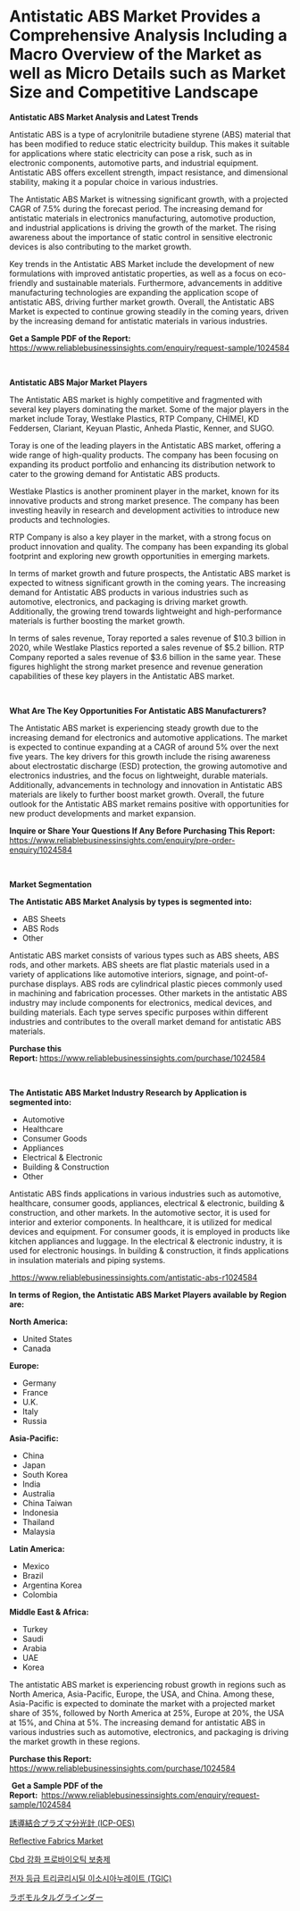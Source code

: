 <p><h1>Antistatic ABS Market Provides a Comprehensive Analysis Including a Macro Overview of the Market as well as Micro Details such as Market Size and Competitive Landscape</h1></p><p><strong>Antistatic ABS Market Analysis and Latest Trends</strong></p>
<p><p>Antistatic ABS is a type of acrylonitrile butadiene styrene (ABS) material that has been modified to reduce static electricity buildup. This makes it suitable for applications where static electricity can pose a risk, such as in electronic components, automotive parts, and industrial equipment. Antistatic ABS offers excellent strength, impact resistance, and dimensional stability, making it a popular choice in various industries.</p><p>The Antistatic ABS Market is witnessing significant growth, with a projected CAGR of 7.5% during the forecast period. The increasing demand for antistatic materials in electronics manufacturing, automotive production, and industrial applications is driving the growth of the market. The rising awareness about the importance of static control in sensitive electronic devices is also contributing to the market growth.</p><p>Key trends in the Antistatic ABS Market include the development of new formulations with improved antistatic properties, as well as a focus on eco-friendly and sustainable materials. Furthermore, advancements in additive manufacturing technologies are expanding the application scope of antistatic ABS, driving further market growth. Overall, the Antistatic ABS Market is expected to continue growing steadily in the coming years, driven by the increasing demand for antistatic materials in various industries.</p></p>
<p><strong>Get a Sample PDF of the Report:&nbsp;</strong> <a href="https://www.reliablebusinessinsights.com/enquiry/request-sample/1024584">https://www.reliablebusinessinsights.com/enquiry/request-sample/1024584</a></p>
<p>&nbsp;</p>
<p><strong>Antistatic ABS Major Market Players</strong></p>
<p><p>The Antistatic ABS market is highly competitive and fragmented with several key players dominating the market. Some of the major players in the market include Toray, Westlake Plastics, RTP Company, CHIMEI, KD Feddersen, Clariant, Keyuan Plastic, Anheda Plastic, Kenner, and SUGO.</p><p>Toray is one of the leading players in the Antistatic ABS market, offering a wide range of high-quality products. The company has been focusing on expanding its product portfolio and enhancing its distribution network to cater to the growing demand for Antistatic ABS products.</p><p>Westlake Plastics is another prominent player in the market, known for its innovative products and strong market presence. The company has been investing heavily in research and development activities to introduce new products and technologies.</p><p>RTP Company is also a key player in the market, with a strong focus on product innovation and quality. The company has been expanding its global footprint and exploring new growth opportunities in emerging markets.</p><p>In terms of market growth and future prospects, the Antistatic ABS market is expected to witness significant growth in the coming years. The increasing demand for Antistatic ABS products in various industries such as automotive, electronics, and packaging is driving market growth. Additionally, the growing trend towards lightweight and high-performance materials is further boosting the market growth.</p><p>In terms of sales revenue, Toray reported a sales revenue of $10.3 billion in 2020, while Westlake Plastics reported a sales revenue of $5.2 billion. RTP Company reported a sales revenue of $3.6 billion in the same year. These figures highlight the strong market presence and revenue generation capabilities of these key players in the Antistatic ABS market.</p></p>
<p>&nbsp;</p>
<p><strong>What Are The Key Opportunities For Antistatic ABS Manufacturers?</strong></p>
<p><p>The Antistatic ABS market is experiencing steady growth due to the increasing demand for electronics and automotive applications. The market is expected to continue expanding at a CAGR of around 5% over the next five years. The key drivers for this growth include the rising awareness about electrostatic discharge (ESD) protection, the growing automotive and electronics industries, and the focus on lightweight, durable materials. Additionally, advancements in technology and innovation in Antistatic ABS materials are likely to further boost market growth. Overall, the future outlook for the Antistatic ABS market remains positive with opportunities for new product developments and market expansion.</p></p>
<p><strong>Inquire or Share Your Questions If Any Before Purchasing This Report:</strong> <a href="https://www.reliablebusinessinsights.com/enquiry/pre-order-enquiry/1024584">https://www.reliablebusinessinsights.com/enquiry/pre-order-enquiry/1024584</a></p>
<p>&nbsp;</p>
<p><strong>Market Segmentation</strong></p>
<p><strong>The Antistatic ABS Market Analysis by types is segmented into:</strong></p>
<p><ul><li>ABS Sheets</li><li>ABS Rods</li><li>Other</li></ul></p>
<p><p>Antistatic ABS market consists of various types such as ABS sheets, ABS rods, and other markets. ABS sheets are flat plastic materials used in a variety of applications like automotive interiors, signage, and point-of-purchase displays. ABS rods are cylindrical plastic pieces commonly used in machining and fabrication processes. Other markets in the antistatic ABS industry may include components for electronics, medical devices, and building materials. Each type serves specific purposes within different industries and contributes to the overall market demand for antistatic ABS materials.</p></p>
<p><strong>Purchase this Report:&nbsp;</strong><a href="https://www.reliablebusinessinsights.com/purchase/1024584">https://www.reliablebusinessinsights.com/purchase/1024584</a></p>
<p>&nbsp;</p>
<p><strong>The Antistatic ABS Market Industry Research by Application is segmented into:</strong></p>
<p><ul><li>Automotive</li><li>Healthcare</li><li>Consumer Goods</li><li>Appliances</li><li>Electrical & Electronic</li><li>Building & Construction</li><li>Other</li></ul></p>
<p><p>Antistatic ABS finds applications in various industries such as automotive, healthcare, consumer goods, appliances, electrical & electronic, building & construction, and other markets. In the automotive sector, it is used for interior and exterior components. In healthcare, it is utilized for medical devices and equipment. For consumer goods, it is employed in products like kitchen appliances and luggage. In the electrical & electronic industry, it is used for electronic housings. In building & construction, it finds applications in insulation materials and piping systems.</p></p>
<p><a href="https://www.reliablebusinessinsights.com/antistatic-abs-r1024584">&nbsp;https://www.reliablebusinessinsights.com/antistatic-abs-r1024584</a></p>
<p><strong>In terms of Region, the Antistatic ABS Market Players available by Region are:</strong></p>
<p>
    <p> <strong> North America: </strong>
        <ul>
            <li>United States</li>
            <li>Canada</li>
        </ul>
        </p> 
    <p> <strong> Europe: </strong>
        <ul>
            <li>Germany</li>
            <li>France</li>
            <li>U.K.</li>
            <li>Italy</li>
            <li>Russia</li>
        </ul>
        </p> 
    <p> <strong> Asia-Pacific: </strong>
        <ul>
            <li>China</li>
            <li>Japan</li>
            <li>South Korea</li>
            <li>India</li>
            <li>Australia</li>
            <li>China Taiwan</li>
            <li>Indonesia</li>
            <li>Thailand</li>
            <li>Malaysia</li>
        </ul>
        </p> 
    <p> <strong> Latin America: </strong>
        <ul>
            <li>Mexico</li>
            <li>Brazil</li>
            <li>Argentina Korea</li>
            <li>Colombia</li>
        </ul>
        </p> 
    <p> <strong> Middle East & Africa: </strong>
        <ul>
            <li>Turkey</li>
            <li>Saudi</li>
            <li>Arabia</li>
            <li>UAE</li>
            <li>Korea</li>
        </ul>
    </p>
    </p>
<p><p>The antistatic ABS market is experiencing robust growth in regions such as North America, Asia-Pacific, Europe, the USA, and China. Among these, Asia-Pacific is expected to dominate the market with a projected market share of 35%, followed by North America at 25%, Europe at 20%, the USA at 15%, and China at 5%. The increasing demand for antistatic ABS in various industries such as automotive, electronics, and packaging is driving the market growth in these regions.</p></p>
<p><strong>Purchase this Report: </strong><a href="https://www.reliablebusinessinsights.com/purchase/1024584">https://www.reliablebusinessinsights.com/purchase/1024584</a></p>
<p>&nbsp;<strong>Get a Sample PDF of the Report:&nbsp;&nbsp;</strong><a href="https://www.reliablebusinessinsights.com/enquiry/request-sample/1024584">https://www.reliablebusinessinsights.com/enquiry/request-sample/1024584</a></p>
<p><strong></strong></p>
<p><p><a href="https://medium.com/@vkdyfujt97/%E8%AA%98%E5%B0%8E%E7%B5%90%E5%90%88%E3%83%97%E3%83%A9%E3%82%BA%E3%83%9E%E5%88%86%E5%85%89%E5%85%89%E5%BA%A6%E8%A8%88-icp-oes-%E5%B8%82%E5%A0%B4%E3%81%AE%E3%82%B5%E3%82%A4%E3%82%BA-%E3%82%B7%E3%82%A7%E3%82%A2-%E3%83%88%E3%83%AC%E3%83%B3%E3%83%89%E5%88%86%E6%9E%90%E3%83%AC%E3%83%9D%E3%83%BC%E3%83%88-%E3%83%97%E3%83%AD%E3%83%80%E3%82%AF%E3%83%88-%E3%83%87%E3%82%B9%E3%82%AF%E3%83%88%E3%83%83%E3%83%97-%E3%83%95%E3%83%AD%E3%82%A2%E3%82%B9%E3%82%BF%E3%83%B3%E3%83%87%E3%82%A3%E3%83%B3%E3%82%B0-%E5%88%A5%E3%81%AE%E3%82%BB%E3%82%B0%E3%83%A1%E3%83%B3%E3%83%88%E4%BA%88%E6%B8%AC-2024%E5%B9%B4-2031%E5%B9%B4-cbc5c9c19c69">誘導結合プラズマ分光計 (ICP-OES)</a></p><p><a href="https://github.com/edytherolanlouisejk1miz0wig/Market-Research-Report-List-3/blob/main/reflective-fabrics-market.md">Reflective Fabrics Market</a></p><p><a href="https://medium.com/@indahsengkuni_11937/%EA%B8%80%EB%A1%9C%EB%B2%8C-cbd-%EA%B0%95%ED%99%94-%ED%94%84%EB%A1%9C%EB%B0%94%EC%9D%B4%EC%98%A4%ED%8B%B1-%EB%B3%B4%EC%B6%A9%EC%A0%9C-%EC%8B%9C%EC%9E%A5-%EA%B7%9C%EB%AA%A8-%EB%B0%8F-%EC%A0%90%EC%9C%A0%EC%9C%A8-%EB%B6%84%EC%84%9D-%EC%A0%9C%ED%92%88-%EC%9C%A0%ED%98%95-%EC%9D%91%EC%9A%A9-%EB%B6%84%EC%95%BC-%EC%A7%80%EC%97%AD%EB%B3%84-%EC%98%88%EC%B8%A1-2024-2031-f10eb3a6f4d3">Cbd 강화 프로바이오틱 보충제</a></p><p><a href="https://medium.com/@indahsengkuni_11937/%EC%9D%BC%EB%A0%89%ED%8A%B8%EB%A1%9C%EB%8B%89-%EA%B8%89-%ED%8A%B8%EB%A6%AC%EA%B8%80%EB%A6%AC%EC%8B%9C%EB%94%9C-%EC%9D%B4%EC%86%8C%EC%8B%9C%EC%95%84%EB%88%84%EB%A0%88%EC%9D%B4%ED%8A%B8-tgic-%EC%8B%9C%EC%9E%A5-%EC%A1%B0%EC%82%AC-%EB%B3%B4%EA%B3%A0%EC%84%9C%EC%97%90%EB%8A%94-2024%EB%85%84%EB%B6%80%ED%84%B0-2031%EB%85%84%EA%B9%8C%EC%A7%80%EC%9D%98-cagr-%EC%98%88%EC%B8%A1%EC%9D%84-%ED%8F%AC%ED%95%A8%ED%95%9C-%EC%8B%9C%EC%9E%A5-%EA%B7%9C%EB%AA%A8-%EC%A0%90%EC%9C%A0%EC%9C%A8-%EB%B0%8F-%EC%84%B1%EC%9E%A5%EB%A5%A0%EC%97%90-%EB%8C%80%ED%95%9C-%EB%B6%84%EC%84%9D%EC%9D%B4-ed8f44b60b71">전자 등급 트리글리시딜 이소시아누레이트 (TGIC)</a></p><p><a href="https://medium.com/@vkdyfujt97/%E3%83%A9%E3%83%9C%E3%83%A2%E3%83%AB%E3%82%BF%E3%83%AB%E3%82%B0%E3%83%A9%E3%82%A4%E3%83%B3%E3%83%80%E3%83%BC%E3%81%AE%E5%B8%82%E5%A0%B4%E8%AA%BF%E6%9F%BB%E3%81%A8%E6%A5%AD%E7%95%8C%E3%81%AE%E9%80%B2%E5%8C%96-%E3%81%9D%E3%81%97%E3%81%A62031%E5%B9%B4%E3%81%BE%E3%81%A7%E3%81%AE%E4%BA%88%E6%B8%AC-b8312a544410">ラボモルタルグラインダー</a></p></p>